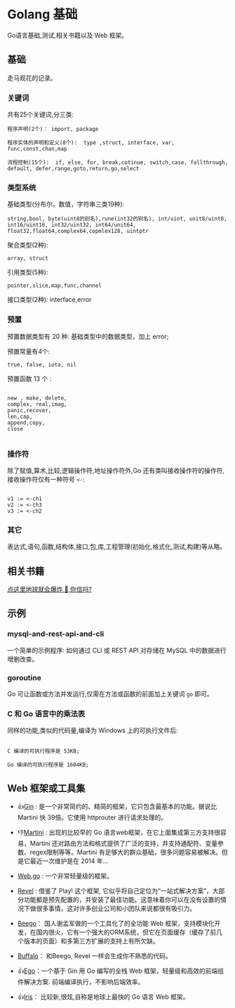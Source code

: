 # Golang 基础
Go语言基础,测试,相关书籍以及 Web 框架。
## 基础
走马观花的记录。
### 关键词

共有25个关键词,分三类:
```
程序声明(2个)： import, package

程序实体的声明和定义(8个):  type ,struct, interface, var, func,const,chan,map

流程控制(15个):  if, else, for, break,cotinue, switch,case, fallthrough, default, defer,range,goto,return,go,select

```

### 类型系统

基础类型(分布尔，数值，字符串三类19种): 
```
string,bool, byte(uint8的别名),rune(int32的别名), int/uint, unit8/uint8, int16/uint16, int32/uint32, int64/unit64, float32,float64,complex64,copmlex128, uintptr
```

聚合类型(2种):  
```
array, struct
```
引用类型(5种): 
```
pointer,slice,map,func,channel
```

接口类型(2种): interface,error


### 预置

预置数据类型有 20 种: 基础类型中的数据类型，加上  error;

预置常量有4个:
```
true, false, iota, nil
```

预置函数 13 个 : 
```

new , make, delete,
complex, real,imag,
panic,recover,
len,cap,
append,copy,
close


```

### 操作符

除了赋值,算术,比较,逻辑操作符,地址操作符外,Go 还有类叫接收操作符的操作符, 接收操作符仅有一种符号 `<-`:

```

v1 := <-ch1
v2 := <-ch3
v3 := <-ch2

```


### 其它

表达式,语句,函数,结构体,接口,包,库,工程管理(初始化,格式化,测试,构建)等从略。



## 相关书籍

[点这里地球就会爆炸 :panda_face:,你信吗?](https://github.com/suifengtec/go/blob/master/books.md)


## 示例

### mysql-and-rest-api-and-cli

一个简单的示例程序: 如何通过 CLI 或 REST API 对存储在 MySQL 中的数据进行增删改查。

### goroutine

Go 可让函数或方法并发运行,仅需在方法或函数的前面加上关键词 `go` 即可。

### C 和 Go 语言中的乘法表

同样的功能,类似的代码量,编译为 Windows 上的可执行文件后:

```

C 编译的可执行程序是 53KB;

Go 编译的可执行程序是 1604KB;

```

## Web 框架或工具集




* :+1:[Gin](https://gin-gonic.github.io/gin/) : 是一个非常简约的、精简的框架，它只包含最基本的功能。据说比 Martini 快 39倍。它使用 httprouter 进行请求处理的。

* :thumbsdown:[Martini](https://github.com/olebedev/martini) : 出现的比较早的 Go 语言web框架，在它上面集成第三方支持很容易，Martini 还对路由方法和格式提供了广泛的支持，并支持通配符、变量参数、regex限制等等。Martini 有足够大的群众基础，很多问题容易被解决。但是它最近一次维护是在 2014 年...

* [Web.go](https://github.com/hoisie/web) : 一个非常轻量级的框架。
* [Revel](https://revel.github.io/) : 借鉴了 Play! 这个框架, 它似乎将自己定位为“一站式解决方案”，大部分功能都是预先配置的，并安装了最佳功能。这意味着你可以在没有设置的情况下做很多事情，这对许多创业公司和小团队来说都很有吸引力。
* [Beego](https://beego.me/)： 国人谢孟军做的一个工具化了的全功能 Web 框架，支持模块化开发，在国内很火，它有一个强大的ORM系统，但它在页面缓存（缓存了前几个版本的页面）和多第三方扩展的支持上有所欠缺。
* [Buffalo](https://github.com/gobuffalo/buffalo)： 和Beego, Revel 一样会生成你不熟悉的代码。
* :+1:[Ego](https://github.com/go-ego/ego)：一个基于 Gin 用 Go 编写的全栈 Web 框架，轻量级和高效的前端组件解决方案. 前端编译执行，不影响后端效率。
* :+1:[Iris](https://github.com/kataras/iris)： 比较新,很炫,自称是地球上最快的 Go 语言 Web 框架。